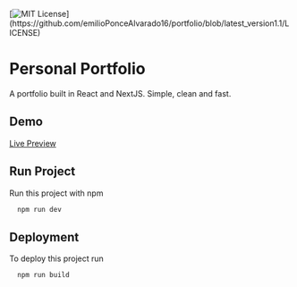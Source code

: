 
[![MIT License](https://img.shields.io/apm/l/atomic-design-ui.svg?)](https://github.com/emilioPonceAlvarado16/portfolio/blob/latest_version1.1/LICENSE)

  
# Personal Portfolio

A portfolio built in React and NextJS. Simple, clean and fast.


  
## Demo

[Live Preview](https://www.isaias.poncealvarado.com)

## Run Project 

Run this project with npm

```bash 
  npm run dev
```
    
## Deployment

To deploy this project run

```bash
  npm run build
```

  



